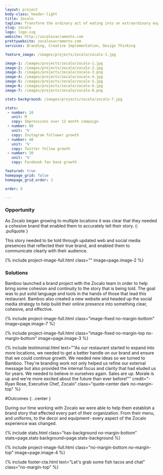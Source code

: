 ```yaml
---
layout: project
body-class: header-light
title: Zocalo
tagline: Transform the ordinary act of eating into an extraordinary experience.
slug: zocalo
logo: logo.svg
website: http://zocalosacramento.com
prettywebsite: zocalosacramento.com
services: Branding, Creative Implementation, Design Thinking

feature_image: /images/projects/zocalo/zocalo-1.jpg

image-1: /images/projects/zocalo/zocalo-1.jpg
image-2: /images/projects/zocalo/zocalo-2.jpg
image-3: /images/projects/zocalo/zocalo-3.png
image-4: /images/projects/zocalo/zocalo-4.jpg
image-5: /images/projects/zocalo/zocalo-5.jpg
image-6: /images/projects/zocalo/zocalo-6.jpg
image-7: /images/projects/zocalo/zocalo-8.png

stats-background: /images/projects/zocalo/zocalo-7.jpg

stats:
 - number: 10
   unit: M
   copy: Impressions over 12 month campaign
 - number: 80
   unit: '%'
   copy: Instagram follower growth
 - number: 40
   unit: '%'
   copy: Twitter follow growth
 - number: 30
   unit: '%'
   copy: Facebook fan base growth

featured: true
homepage_grid: false
homepage_grid_order: 2

order: 8

---
```


### Opportunity
As Zocalo began growing to multiple locations it was clear that they needed a cohesive brand that enabled them to accurately tell their story. 
{: .pullquote }

This story needed to be told through updated web and social media presences that reflected their true brand, and enabled them to communicate clearly with their audience. 

{% include project-image-full.html class="" image=page.image-2 %}

### Solutions
Bamboo launched a brand project with the Zocalo team in order to help bring some cohesion and continuity to the story that is being told. The goal was to put solid language and tools in the hands of those that lead this restaurant.  Bamboo also created a new website and headed up the social media strategy to help build their online presence into something clear, cohesive, and effective. 

{% include project-image-full.html class="image-fixed no-margin-bottom" image=page.image-7 %}

{% include project-image-full.html class="image-fixed no-margin-top no-margin-bottom" image=page.image-3 %}

{% include testimonial.html text="\"As our restaurant started to expand into more locations, we needed to get a better handle on our brand and ensure that we could continue growth. We needed new ideas so we turned to Bamboo. They're branding work not only helped us refine our external message but also provided the internal focus and clarity that had eluded us for years. We needed to believe in ourselves again. Sales are up. Morale is up and we're more excited about the future than ever before!\"" credit="-Ryan Rose, Executive Chef, Zocalo" class="quote-center dark no-margin-top" %}

#Outcomes
{: .center }

During our time working with Zocalo we were able to help them establish a brand story that effected every part of their organization. From their menu, and uniforms, to the decor and equipment- every aspect of the Zocalo experience was changed.

{% include stats.html class="has-background no-margin-bottom" stats=page.stats background=page.stats-background %}

{% include project-image-full.html class="no-margin-bottom no-margin-top" image=page.image-4 %}

{% include footer-cta.html text="Let's grab some fish tacos and chat" class="no-margin-top" %}

